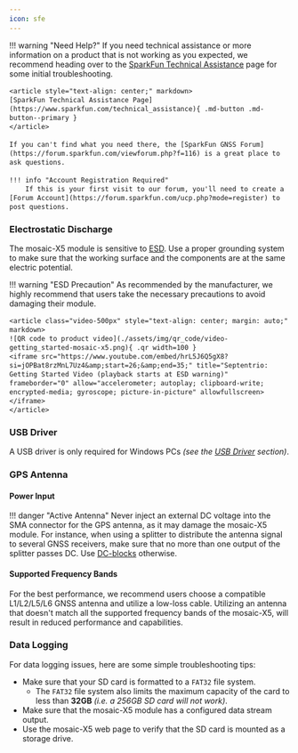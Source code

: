```yaml
---
icon: sfe
---
```


!!! warning "Need Help?"
	If you need technical assistance or more information on a product that is not working as you expected, we recommend heading over to the [SparkFun Technical Assistance](https://www.sparkfun.com/technical_assistance) page for some initial troubleshooting.

	<article style="text-align: center;" markdown>
	[SparkFun Technical Assistance Page](https://www.sparkfun.com/technical_assistance){ .md-button .md-button--primary }
	</article>

	If you can't find what you need there, the [SparkFun GNSS Forum](https://forum.sparkfun.com/viewforum.php?f=116) is a great place to ask questions.

	!!! info "Account Registration Required"
		If this is your first visit to our forum, you'll need to create a [Forum Account](https://forum.sparkfun.com/ucp.php?mode=register) to post questions.

### Electrostatic Discharge
The mosaic-X5 module is sensitive to [ESD](https://en.wikipedia.org/wiki/Electrostatic_discharge "Electrostatic Discharge"). Use a proper grounding system to make sure that the working surface and the components are at the same electric potential.


!!! warning "ESD Precaution"
	As recommended by the manufacturer, we highly recommend that users take the necessary precautions to avoid damaging their module.


	<article class="video-500px" style="text-align: center; margin: auto;" markdown>
	![QR code to product video](./assets/img/qr_code/video-getting_started-mosaic-x5.png){ .qr width=100 }
	<iframe src="https://www.youtube.com/embed/hrL5J6Q5gX8?si=jOPBat8rzMnL7Uz4&amp;start=26;&amp;end=35;" title="Septentrio: Getting Started Video (playback starts at ESD warning)" frameborder="0" allow="accelerometer; autoplay; clipboard-write; encrypted-media; gyroscope; picture-in-picture" allowfullscreen></iframe>
	</article>



### USB Driver
A USB driver is only required for Windows PCs *(see the [USB Driver](software_overview.md#usb-driver) section)*.

### GPS Antenna

#### Power Input
!!! danger "Active Antenna"
	Never inject an external DC voltage into the SMA connector for the GPS antenna, as it may damage the mosaic-X5 module. For instance, when using a splitter to distribute the antenna signal to several GNSS receivers, make sure that no more than one output of the splitter passes DC. Use [DC-blocks](https://en.wikipedia.org/wiki/DC_block) otherwise.

#### Supported Frequency Bands
For the best performance, we recommend users choose a compatible L1/L2/L5/L6 GNSS antenna and utilize a low-loss cable. Utilizing an antenna that doesn't match all the supported frequency bands of the mosaic-X5, will result in reduced performance and capabilities.

### Data Logging
For data logging issues, here are some simple troubleshooting tips:

- Make sure that your SD card is formatted to a `FAT32` file system.
	- The `FAT32` file system also limits the maximum capacity of the card to less than **32GB** *(i.e. a 256GB SD card will not work)*.
- Make sure that the mosaic-X5 module has a configured data stream output.
- Use the mosaic-X5 web page to verify that the SD card is mounted as a storage drive.

